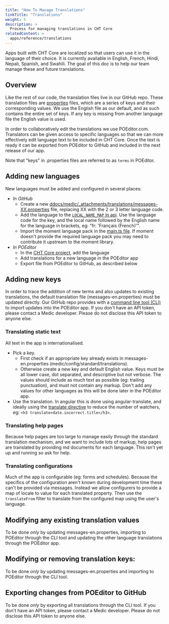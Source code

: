 ```yaml
---
title: "How To Manage Translations"
linkTitle: "Translations"
weight: 5
description: >
  Process for managing translations in CHT Core
relatedContent: >  
  apps/reference/translations
---
```


Apps built with CHT Core are localized so that users can use it in the language of their choice. It is currently available in English, French, Hindi, Nepali, Spanish, and Swahili. The goal of this doc is to help our team manage these and future translations.

## Overview
Like the rest of our code, the translation files live in our GitHub repo. These translation files are [properties](https://en.wikipedia.org/wiki/.properties) files, which are a series of keys and their corresponding values. We use the English file as our default, and as such contains the entire set of keys. If any key is missing from another language file the English value is used.

In order to collaboratively edit the translations we use POEditor.com. Translators can be given access to specific languages so that we can more effectively edit language text to be included in CHT Core. Once the text is ready it can be exported from POEditor to GitHub and included in the next release of our app.

Note that "keys" in .properties files are referred to as `terms` in POEditor.

## Adding new languages
New languages must be added and configured in several places:
- *In GitHub*
  - Create a new [ddocs/medic/_attachments/translations/messages-XX.properties](https://github.com/medic/cht-core/tree/master/ddocs/medic/_attachments/translations) file, replacing XX with the 2 or 3 letter language code.
  - Add the language to the [`LOCAL_NAME_MAP` in api](https://github.com/medic/cht-core/blob/master/api/src/translations.js#L8). Use the language code for the key, and the local name followed by the English name for the language in brackets, eg: "fr: 'Français (French)'".
  - Import the moment language pack in the [main.ts file](https://github.com/medic/cht-core/blob/3.11.x/webapp/src/ts/main.ts#L23). If moment doesn't provide the required language pack you may need to contribute it upstream to the moment library.
- *In POEditor*
  - In the [CHT Core project](https://poeditor.com/projects/view?id=33025), add the language
  - Add translations for a new language in the POEditor app
  - Export file from POEditor to GitHub, as described below


## Adding new keys
In order to trace the addition of new terms and also updates to existing translations,
the default translation file (messages-en.properties) must be updated directly.
Our GitHub repo provides with a [command line tool (CLI)](https://github.com/medic/cht-core/tree/master/scripts/poe) to
import updates into the POEditor app.
If you don't have an API token, please contact a Medic developer. Please do not disclose this API token to anyone else.

### Translating static text

All text in the app is internationalised.

- Pick a key.
  - First check if an appropriate key already exists in messages-en.properties (medic/config/standard/translations).
  - Otherwise create a new key and default English value. Keys must be all lower case, dot separated, and descriptive but not verbose. The values should include as much text as possible (eg: trailing punctuation), and must not contain any markup. Don't add any values for other languages as this will be done later in the POEditor app.
- Use the translation. In angular this is done using angular-translate, and ideally using the [translate directive](http://angular-translate.github.io/docs/#/guide/05_using-translate-directive) to reduce the number of watchers, eg: `<h3 translate>date.incorrect.title</h3>`.

### Translating help pages

Because help pages are too large to manage easily through the standard translation mechanism, and we want to include lots of markup, help pages are translated by providing md documents for each language. This isn't yet up and running so ask for help.

### Translating configurations

Much of the app is configurable (eg: forms and schedules). Because the specifics of the configuration aren't known during development time these can't be provided via messages. Instead we allow configurers to provide a map of locale to value for each translated property. Then use the `translateFrom` filter to translate from the configured map using the user's language.

## Modifying any existing translation values
To be done *only* by updating messages-en.properties, importing to POEditor through the CLI tool and updating the other language translations through the POEditor app.

## Modifying or removing translation keys:
To be done *only* by updating messages-en.properties and importing to POEditor through the CLI tool.

## Exporting changes from POEditor to GitHub
To be done *only* by exporting all translations through the CLI tool.
If you don't have an API token, please contact a Medic developer. Please do not disclose this API token to anyone else.
